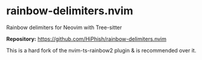 # rainbow-delimiters.nvim

Rainbow delimiters for Neovim with Tree-sitter

**Repository:** <https://github.com/HiPhish/rainbow-delimiters.nvim>

This is a hard fork of the nvim-ts-rainbow2 plugin & is recommended over it.
